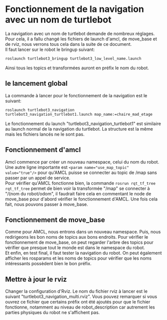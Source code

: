 # Fonctionnement de la navigation avec un nom de turtlebot
La navigation avec un nom de turtlebot demande de nombreux réglages. Pour cela, il a fallu changé les fichiers de launch d'amcl, de move_base et de rviz, nous verrons tous cela dans la suite de ce document.  
Il faut lancer sur le robot le bringup suivant:

    roslaunch turtlebot3_bringup turtlebot3_low_level_name.launch
Ainsi tous les topics et transformées auront en préfix le nom du robot.  

## le lancement global
La commande à lancer pour le fonctionnement de la navigation est le suivant:  

    roslaunch turtlebot3_navigation turtlebot3_navigation_turtlebot1.launch map_name:=chaire_mad_etage
Le fonctionnement du launch "turtlebot3_navigation_turtlebot1" est similaire au launch normal de la navigation du turtlebot. La structure est la même mais les fichiers lancés ne le sont pas.

## Fonctionnement d'amcl
Amcl commence par créer un nouveau namespace, celui du nom du robot. Une autre ligne importante est `<param name="use_map_topic" value="true"/>` pour qu'AMCL puisse se connecter au topic de /map sans passer par un appel de service.  
Pour vérifier qu'AMCL fonctionne bien, la commande `rosrun rqt_tf_tree rqt_tf_tree` permet de bien voir la transformée "/map" se connecter à "/(nom du robot/odom", il faudrait faire cela en commentant le node de move_base pour d'abord vérifier le fonctionnement d'AMCL. Une fois cela fait, nous pouvons passer à move_base.

## Fonctionnement de move_base
Comme pour AMCL, nous entrons dans un nouveau namespace. Puis, nous redirigeons les bon noms de topics aux bons endroits. Pour vérifier le fonctionnement de move_base, on peut regarder l'arbre des topics pour vérifier que presque tout le monde est dans le namespace du robot.  
Et enfin, en test final, il faut tester la navigation du robot. On peut également afficher les rosparams et les noms de topics pour vérifier que les noms intéressants possèdent bien le bon préfix.

## Mettre à jour le rviz
Changer la configuration d'Rviz. Le nom du fichier rviz à lancer est le suivant "turtlebot3_navigation_multi.rviz". Vous pouvez remarquer si vous ouvrez ce fichier que certains préfix ont été ajoutés pour que le fichier fonctionne, notamment au niveau de robot_description car autrement les parties physiques du robot ne s'affichent pas.